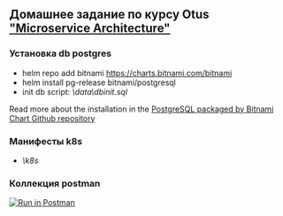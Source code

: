 ## Домашнее задание по курсу Otus ["Microservice Architecture"] 

### Установка db postgres
- helm repo add bitnami https://charts.bitnami.com/bitnami
- helm install pg-release bitnami/postgresql
- init db script: *\data\dbinit.sql*

Read more about the installation in the [PostgreSQL packaged by Bitnami Chart Github repository]

### Манифесты k8s
- *\k8s*


### Коллекция postman
[![Run in Postman](https://run.pstmn.io/button.svg)](https://app.getpostman.com/run-collection/8684620-ba32462f-a795-4ba2-b9bd-8cbc4e8a3d00?action=collection%2Ffork&collection-url=entityId%3D8684620-ba32462f-a795-4ba2-b9bd-8cbc4e8a3d00%26entityType%3Dcollection%26workspaceId%3D1c9635ea-c5e7-4ae3-ab6d-7fe223a5b93c)

["Microservice Architecture"]:(https://otus.ru/lessons/microservice-architecture/?int_source=courses_catalog&int_term=programming)
[PostgreSQL packaged by Bitnami Chart Github repository]:(https://github.com/bitnami/charts/tree/master/bitnami/postgresql/#installing-the-chart)
